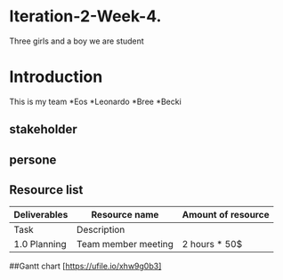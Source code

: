 # Iteration-2-Week-4.
Three girls and a boy
we are student 
# Introduction
This is my team
*Eos
*Leonardo
*Bree
*Becki

## stakeholder

## persone

## Resource list
|Deliverables    |Resource name                  |Amount of resource           |
|----------------|-------------------------------|-----------------------------|
|Task          |Description           |
|1.0 Planning    |Team member meeting    |2 hours * 50$|100S


##Gantt chart
[https://ufile.io/xhw9g0b3]
